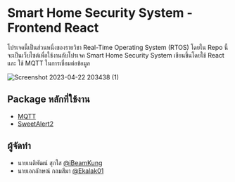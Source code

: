 
# Smart Home Security System - Frontend React
โปรเจคนี้เป็นส่วนหนึ่งของรายวิชา Real-Time Operating System (RTOS) โดยใน Repo นี้จะเป็นเว็บไซต์เพื่อใช้งานกับโปรเจค Smart Home Security System เขียนขึ้นโดยใช้ React และ ใช้ MQTT ในการเชื่อมต่อข้อมูล

![Screenshot 2023-04-22 203438 (1)](https://user-images.githubusercontent.com/9079314/233788330-14a6f6f5-798e-489d-bef3-3778f6be6d19.png)

## Package หลักที่ใช้งาน
 - [MQTT](https://www.npmjs.com/package/mqtt)
 - [SweetAlert2](https://www.npmjs.com/package/sweetalert2)


## ผู้จัดทำ

- นายเนติพัฒน์ สุกใส [@iBeamKung](https://github.com/iBeamKung)
- นายเอกลักษณ์ กลมสีมา [@Ekalak01](https://github.com/Ekalak01)
